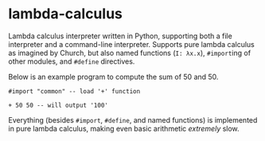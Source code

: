 # lambda-calculus

Lambda calculus interpreter written in Python, supporting both a file interpreter and a command-line interpreter. 
Supports pure lambda calculus as imagined by Church, but also named functions (`I: λx.x`), `#import`ing of other 
modules, and `#define` directives.

Below is an example program to compute the sum of 50 and 50.

```
#import "common" -- load '+' function

+ 50 50 -- will output '100'
``` 

Everything (besides `#import`, `#define`, and named functions) is implemented in pure lambda calculus, making even basic
arithmetic *extremely* slow.
